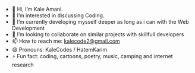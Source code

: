 - 👋 Hi, I’m Kale Amani.
- 👀 I’m interested in discussing Coding.
- 🌱 I’m currently developing mysself deeper as long as i can with the Web Development 
- 💞️ I’m looking to collaborate on similar projects with skillfull developers
- 📫 How to reach me: kalecode2@gmail.com
- 😄 Pronouns: KaleCodes / HatemKarim
- ⚡ Fun fact: coding, cartoons, poetry, music, camping and internet research

<!---
kalecode2/kalecode2 is a ✨ special ✨ repository because its `README.md` (this file) appears on your GitHub profile.
You can click the Preview link to take a look at your changes.
--->
